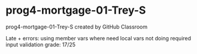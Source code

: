 # prog4-mortgage-01-Trey-S
prog4-mortgage-01-Trey-S created by GitHub Classroom

Late + errors:
using member vars where need local vars
not doing required input validation
grade: 17/25

